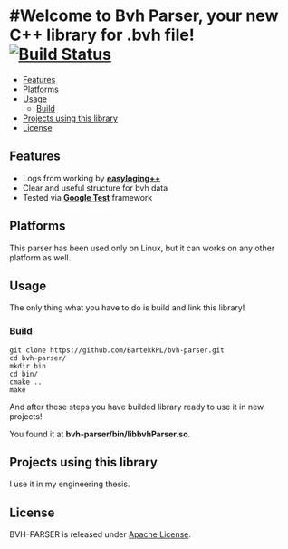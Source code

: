 #Welcome to **Bvh Parser**, your new C++ library for .bvh file!
[![Build Status](https://travis-ci.org/BartekkPL/bvh-parser.svg?branch=master)](https://travis-ci.org/BartekkPL/bvh-parser)
=======================

  - [Features](#features)
  - [Platforms](#platforms)
  - [Usage](#usage)
    - [Build](#build)
  - [Projects using this library](#projexts-using-this-bibrary)
  - [License](#license)

## Features ##

  * Logs from working by [**easyloging++**](https://github.com/muflihun/easyloggingpp)
  * Clear and useful structure for bvh data
  * Tested via [**Google Test**](https://github.com/google/googletest) framework

## Platforms ##

This parser has been used only on Linux, but
it can works on any other platform as well.

## Usage ##

The only thing what you have to do is build and link
this library!

### Build ###
```
git clone https://github.com/BartekkPL/bvh-parser.git
cd bvh-parser/
mkdir bin
cd bin/
cmake ..
make
```

And after these steps you have builded library ready to use it in new projects!

You found it at **bvh-parser/bin/libbvhParser.so**.

## Projects using this library ##

I use it in my engineering thesis.

## License ##

BVH-PARSER is released under [Apache License](https://opensource.org/licenses/Apache-2.0).